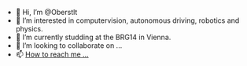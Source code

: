 - 👋 Hi, I’m @Oberstlt
- 👀 I’m interested in computervision, autonomous driving, robotics and physics.
- 🌱 I’m currently studding at the BRG14 in Vienna.
- 💞️ I’m looking to collaborate on ...
- 📫 [How to reach me ...](https://bio.link/markuspf)

<!---
Oberstlt/Oberstlt is a ✨ special ✨ repository because its `README.md` (this file) appears on your GitHub profile.
You can click the Preview link to take a look at your changes.
--->
